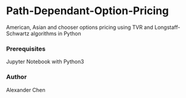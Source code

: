 # Path-Dependant-Option-Pricing
American, Asian and chooser options pricing using TVR and Longstaff-Schwartz algorithms in Python

### Prerequisites
Jupyter Notebook with Python3

### Author
Alexander Chen
